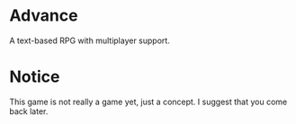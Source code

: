 # Advance
A text-based RPG with multiplayer support.
# Notice
This game is not really a game yet, just a concept. I suggest that you come back later.
